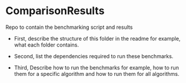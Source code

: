 # ComparisonResults
Repo to contain the benchmarking script and results

- First, describe the structure of this folder in the readme for example, what each folder contains.

- Second, list the dependencies required to run these benchmarks.

- Third, Describe how to run the benchmarks for example, how to run them for a specific algorithm and how to run them for all algorithms.